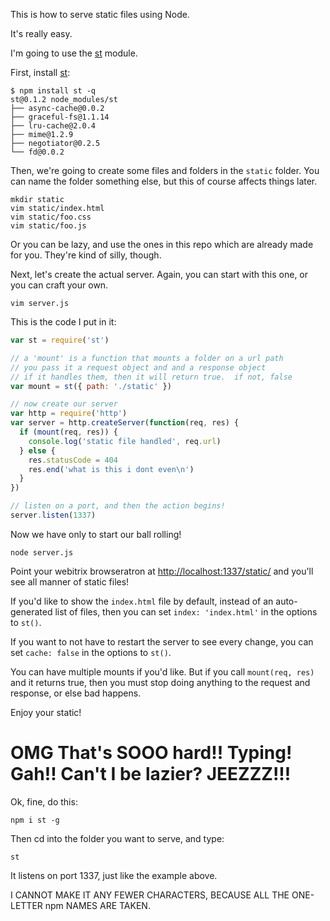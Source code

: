 This is how to serve static files using Node.

It's really easy.

I'm going to use the [st](http://github.com/isaacs/st) module.

First, install [st](http://github.com/isaacs/st):

```
$ npm install st -q
st@0.1.2 node_modules/st
├── async-cache@0.0.2
├── graceful-fs@1.1.14
├── lru-cache@2.0.4
├── mime@1.2.9
├── negotiator@0.2.5
└── fd@0.0.2
```

Then, we're going to create some files and folders in the `static`
folder.  You can name the folder something else, but this of course
affects things later.

```
mkdir static
vim static/index.html
vim static/foo.css
vim static/foo.js
```

Or you can be lazy, and use the ones in this repo which are already
made for you.  They're kind of silly, though.

Next, let's create the actual server.  Again, you can start with this
one, or you can craft your own.

```
vim server.js
```

This is the code I put in it:

```javascript
var st = require('st')

// a 'mount' is a function that mounts a folder on a url path
// you pass it a request object and and a response object
// if it handles them, then it will return true.  if not, false
var mount = st({ path: './static' })

// now create our server
var http = require('http')
var server = http.createServer(function(req, res) {
  if (mount(req, res)) {
    console.log('static file handled', req.url)
  } else {
    res.statusCode = 404
    res.end('what is this i dont even\n')
  }
})

// listen on a port, and then the action begins!
server.listen(1337)
```

Now we have only to start our ball rolling!

```
node server.js
```

Point your webitrix browseratron at <http://localhost:1337/static/> and
you'll see all manner of static files!

If you'd like to show the `index.html` file by default, instead of an
auto-generated list of files, then you can set `index: 'index.html'`
in the options to `st()`.

If you want to not have to restart the server to see every change, you
can set `cache: false` in the options to `st()`.

You can have multiple mounts if you'd like.  But if you call
`mount(req, res)` and it returns true, then you must stop doing
anything to the request and response, or else bad happens.

Enjoy your static!

# OMG That's SOOO hard!! Typing!  Gah!!  Can't I be lazier?  JEEZZZ!!!

Ok, fine, do this:

```
npm i st -g
```

Then cd into the folder you want to serve, and type:

```
st
```

It listens on port 1337, just like the example above.

I CANNOT MAKE IT ANY FEWER CHARACTERS, BECAUSE ALL THE ONE-LETTER npm
NAMES ARE TAKEN.

